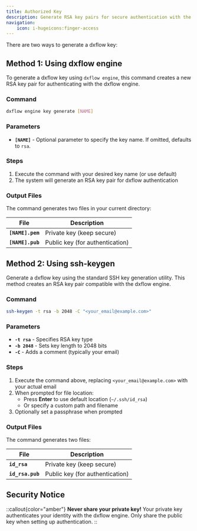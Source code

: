 ```yaml
---
title: Authorized Key
description: Generate RSA key pairs for secure authentication with the dxflow engine
navigation:
    icon: i-hugeicons:finger-access
---
```


There are two ways to generate a dxflow key:

## Method 1: Using dxflow engine

To generate a dxflow key using `dxflow engine`, this command creates a new RSA key pair for authenticating with the dxflow engine.

### Command

```bash
dxflow engine key generate [NAME]
```

### Parameters

- **`[NAME]`** - Optional parameter to specify the key name. If omitted, defaults to `rsa`.

### Steps

1. Execute the command with your desired key name (or use default)
2. The system will generate an RSA key pair for dxflow authentication

### Output Files

The command generates two files in your current directory:

| File             | Description                     |
| ---------------- | ------------------------------- |
| **`[NAME].pem`** | Private key (keep secure)       |
| **`[NAME].pub`** | Public key (for authentication) |

## Method 2: Using ssh-keygen

Generate a dxflow key using the standard SSH key generation utility. This method creates an RSA key pair compatible with the dxflow engine.

### Command

```bash
ssh-keygen -t rsa -b 2048 -C "<your_email@example.com>"
```

### Parameters

- **`-t rsa`** - Specifies RSA key type
- **`-b 2048`** - Sets key length to 2048 bits
- **`-C`** - Adds a comment (typically your email)

### Steps

1. Execute the command above, replacing `<your_email@example.com>` with your actual email
2. When prompted for file location:
    - Press **Enter** to use default location (`~/.ssh/id_rsa`)
    - Or specify a custom path and filename
3. Optionally set a passphrase when prompted

### Output Files

The command generates two files:

| File             | Description                     |
| ---------------- | ------------------------------- |
| **`id_rsa`**     | Private key (keep secure)       |
| **`id_rsa.pub`** | Public key (for authentication) |

## Security Notice

::callout{color="amber"}
**Never share your private key!** Your private key authenticates your identity with the dxflow engine. Only share the public key when setting up authentication.
::
